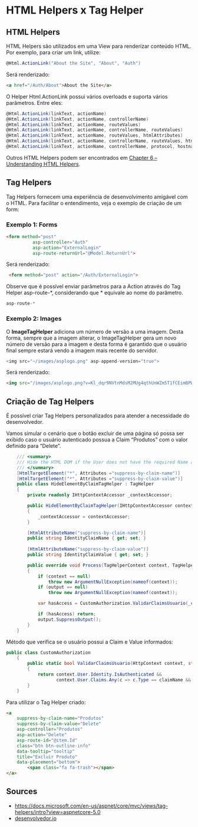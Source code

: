 ﻿# HTML Helpers x Tag Helper
## HTML Helpers
HTML Helpers são utilizados em uma View para renderizar conteúdo HTML. Por exemplo, para criar um link, utilize:
```csharp
@Html.ActionLink("About the Site", "About", "Auth")
```
Será renderizado:
```html
<a href="/Auth/About">About the Site</a>
```
O Helper Html.ActionLink possui vários overloads e suporta vários parâmetros. Entre eles:
```csharp
@Html.ActionLink(linkText, actionName)
@Html.ActionLink(linkText, actionName, controllerName)
@Html.ActionLink(linkText, actionName, routeValues)
@Html.ActionLink(linkText, actionName, controllerName, routeValues)
@Html.ActionLink(linkText, actionName, routeValues, htmlAttributes)
@Html.ActionLink(linkText, actionName, controllerName, routeValues, htmlAttributes)
@Html.ActionLink(linkText, actionName, controllerName, protocol, hostname, fragment, routeValues, htmlAttributes)
```
Outros HTML Helpers podem ser encontrados em [Chapter 6 – Understanding HTML Helpers]( https://stephenwalther.com/archive/2009/03/03/chapter-6-understanding-html-helpers).
## Tag Helpers
Tag Helpers fornecem uma experiência de desenvolvimento amigável com o HTML. Para facilitar o entendimento, veja o exemplo de criação de um form:
### Exemplo 1: Forms
```html
<form method="post"
          asp-controller="Auth"
          asp-action="ExternalLogin"
          asp-route-returnUrl="@Model.ReturnUrl">
```
Será renderizado:
```html
 <form method="post" action="/Auth/ExternalLogin">
```
Observe que é possível enviar parâmetros para a Action através do Tag Helper asp-route-*, considerando que * equivale ao nome do parâmetro.
```csharp
asp-route-*
```
### Exemplo 2: Images
O **ImageTagHelper** adiciona um número de versão a uma imagem. Desta forma, sempre que a imagem alterar, o ImageTagHelper gera um novo número de versão para a imagem e desta forma é garantido que o usuário final sempre estará vendo a imagem mais recente do servidor.
```csharp
<img src="~/images/asplogo.png" asp-append-version="true">
```
Será renderizado:
```html
<img src="/images/asplogo.png?v=Kl_dqr9NVtnMdsM2MUg4qthUnWZm5T1fCEimBPWDNgM">
```
## Criação de Tag Helpers
É possível criar Tag Helpers personalizados para atender a necessidade do desenvolvedor. 

Vamos simular o cenário que o botão excluir de uma página só possa ser exibido caso o usuário autenticado possua a Claim “Produtos” com o valor definido para “Delete”.
```csharp
    /// <summary>
    /// Hide the HTML DOM if the User does not have the required Name and Value Claims
    /// </summary>
    [HtmlTargetElement("*", Attributes ="suppress-by-claim-name")]
    [HtmlTargetElement("*", Attributes ="suppress-by-claim-value")]
    public class HideElementByClaimTagHelper : TagHelper
    {
        private readonly IHttpContextAccessor _contextAccessor;

        public HideElementByClaimTagHelper(IHttpContextAccessor contextAccessor)
        {
            _contextAccessor = contextAccessor;
        }

        [HtmlAttributeName("suppress-by-claim-name")]
        public string IdentityClaimName { get; set; }
        
        [HtmlAttributeName("suppress-by-claim-value")]
        public string IdentityClaimValue { get; set; }

        public override void Process(TagHelperContext context, TagHelperOutput output)
        {
            if (context == null) 
                throw new ArgumentNullException(nameof(context));
            if (output == null) 
                throw new ArgumentNullException(nameof(context));

            var hasAccess = CustomAuthorization.ValidarClaimsUsuario(_contextAccessor.HttpContext, IdentityClaimName, IdentityClaimValue);

            if (hasAccess) return;
            output.SuppressOutput();
        }
    }
```

Método que verifica se o usuário possui a Claim e Value informados:
```csharp
public class CustomAuthorization
    {
        public static bool ValidarClaimsUsuario(HttpContext context, string claimName, string claimValue)
        {
            return context.User.Identity.IsAuthenticated &&
                   context.User.Claims.Any(c => c.Type == claimName && c.Value.Contains(claimValue));
        }
    }
```
Para utilizar o Tag Helper criado:
```html
<a 
    suppress-by-claim-name="Produtos" 
    suppress-by-claim-value="Delete" 
    asp-controller="Produtos" 
    asp-action="Delete" 
    asp-route-id="@item.Id" 
    class="btn btn-outline-info" 
    data-tooltip="tooltip" 
    title="Excluir Produto" 
    data-placement="bottom">
        <span class="fa fa-trash"></span>
</a>
```
## Sources
-	https://docs.microsoft.com/en-us/aspnet/core/mvc/views/tag-helpers/intro?view=aspnetcore-5.0
-	[desenvolvedor.io](https://desenvolvedor.io)